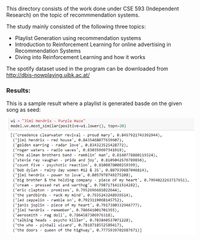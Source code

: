 This directory consists of the work done under CSE 593 (Independent Research) on the topic of recommmendation systems. 

The study mainly consisted of the following three topics:
* Playlist Generation using recommendation systems
* Introduction to Reinforcement Learning for online advertising in Recommendation Systems
* Diving into Reinforcement Learning and how it works


The spotify dataset used in the program can be downloaded from http://dbis-nowplaying.uibk.ac.at/ 

### Results:
This is a sample result where a playlist is generated basde on the given song as seed:

![Playlist Generation](https://github.com/Kaustubh-Sable/Independent-Study_RecommenderSystems/blob/master/examplerec.PNG)
